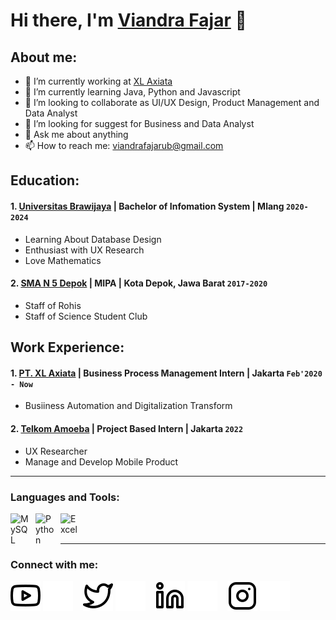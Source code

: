# Hi there, I'm [Viandra Fajar](https://www.linkedin.com/in/viandrafajareffendy/) 👋
## About me:
- 🔭 I’m currently working at [XL Axiata](https://www.xl.co.id/)
- 🌱 I’m currently learning Java, Python and Javascript
- 👯 I’m looking to collaborate as UI/UX Design, Product Management and Data Analyst
- 🤔 I’m looking for suggest for Business and Data Analyst
- 💬 Ask me about anything
- 📫 How to reach me: viandrafajarub@gmail.com

## Education:

#### 1. [Universitas Brawijaya](https://www.ub.ac.id) | Bachelor of Infomation System | Mlang `2020-2024`
   - Learning About Database Design
   - Enthusiast with UX Research
   - Love Mathematics
 #### 2. [SMA N 5 Depok](https://www.sman5depok.sch.id) | MIPA | Kota Depok, Jawa Barat `2017-2020`
   - Staff of Rohis
   - Staff of Science Student Club

## Work Experience:
#### 1. [PT. XL Axiata](https://www.xlaxiata.com) | Business Process Management Intern | Jakarta `Feb'2020 - Now`
   - Busiiness Automation and Digitalization Transform
#### 2. [Telkom Amoeba](https://telkom.co.id) | Project Based Intern | Jakarta `2022`
   - UX Researcher
   - Manage and Develop Mobile Product 
---

### Languages and Tools:

[<img align="left" alt="MySQL" width="30px" src="https://cdn.jsdelivr.net/gh/devicons/devicon/icons/mysql/mysql-original.svg" style="padding-right:10px;" />][webdev]
[<img align="left" alt="Python" width="30px" src="https://logos-world.net/wp-content/uploads/2021/10/Python-Emblem.png" style="padding-right:10px;" />][webdev]
[<img align="left" alt="Excel" width="30px" src="https://is2-ssl.mzstatic.com/image/thumb/Purple126/v4/a8/fd/5a/a8fd5a84-c6f1-355f-3b9f-6e86598efaa3/XCEL.png/1200x630bb.png" style="padding-right:10px;" />][webdev]


<br />
<br />

---
### Connect with me:

[![website](./img/youtube-light.svg)](https://www.youtube.com/channel/UC22xix7qvwpYWnSQ5QEYtAQ#gh-light-mode-only)
[![website](./img/youtube-dark.svg)](https://www.youtube.com/channel/UC22xix7qvwpYWnSQ5QEYtAQ#gh-dark-mode-only)
&nbsp;&nbsp;
[![website](./img/twitter-light.svg)](https://twitter.com/vincentwwidyan#gh-light-mode-only)
[![website](./img/twitter-dark.svg)](https://twitter.com/vincentwwidyan#gh-dark-mode-only)
&nbsp;&nbsp;
[![website](./img/linkedin-light.svg)](https://www.linkedin.com/in/vincentwidyan#gh-light-mode-only)
[![website](./img/linkedin-dark.svg)](https://www.linkedin.com/in/vincentwidyan#gh-dark-mode-only)
&nbsp;&nbsp;
[![website](./img/instagram-light.svg)](https://instagram.com/vincentwwidyan#gh-light-mode-only)
[![website](./img/instagram-dark.svg)](https://instagram.com/vincentwwidyan#gh-dark-mode-only)



[webdev]: https://github.com/viandra-cyber/viandra-cyber
